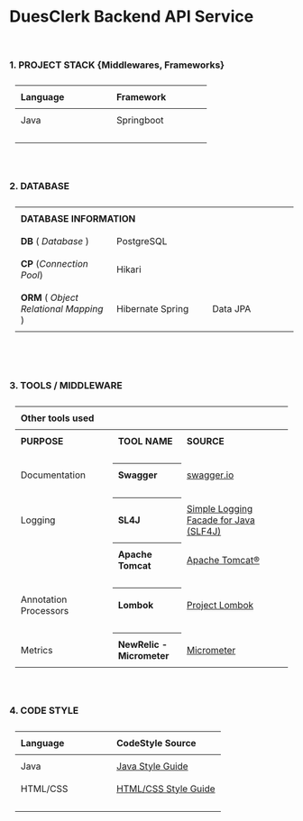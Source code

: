 <!DOCTYPE html>
<html lang="en">
<head>
    <meta charset="UTF-8">
    <title>DuesClerk</title>
    <style>
        th {
          text-align: left;
        }
        table, th, td {
          border-collapse: collapse;
          padding: 10px;
        }
        td {
          min-width: 150px;
        }
  </style>
    <script></script>
</head>

<body>

# DuesClerk Backend API Service

<br>

### 1. PROJECT STACK {Middlewares, Frameworks}

| Language | Framework  |
|----------|------------|
| Java     | Springboot |
|          |            |

<br>

### 2. DATABASE

<table>
  <th colspan="10" style="text-align: start"><strong>DATABASE INFORMATION</strong></th>
  <tr>
    <td> <b>DB</b> ( <i>Database</i> ) </td>
    <td> PostgreSQL </td>
  </tr>
  <tr>
    <td> <b>CP</b> (<i>Connection Pool</i>) </td>
    <td> Hikari </td>
  </tr>
  <tr>
    <td> <b>ORM</b> ( <i>Object Relational Mapping</i> ) </td>
    <td> Hibernate Spring </td>
    <td> Data JPA </td>
  </tr>
    <tfoot>
        <tr>
            <td colspan="10"></td>
        </tr>
    </tfoot>
</table>


<br>

### 3. TOOLS / MIDDLEWARE

<table>
  <th colspan="10" style="text-align: start;">Other tools used</th>
  <tr>
    <th>PURPOSE</th>
    <th>TOOL NAME</th>
    <th>SOURCE</th>
  </tr>

  <tr><td></td></tr>
  <tr>
    <td> Documentation </td>
    <th> Swagger </th>
    <td>
        <a href="https://swagger.io/">swagger.io</a>
    </td>
  </tr>

  <tr><td></td></tr>
  <tr>
    <td> Logging </td>
    <th> SL4J </th>
    <td>
        <a href="https://www.slf4j.org/">Simple Logging Facade for Java (SLF4J)</a>
    </td>
  </tr>
  <tr>
    <td></td>
    <th> Apache Tomcat </th>
    <td>
        <a href="https://tomcat.apache.org/">Apache Tomcat®</a>
    </td>
  </tr>

  <tr><td></td></tr>
  <tr>
    <td> Annotation Processors </td>
    <th> Lombok </th>
    <td>
        <a href="https://projectlombok.org/">Project Lombok</a>
    </td>
  </tr>

<tr><td></td></tr>
  <tr>
    <td> Metrics </td>
    <th> NewRelic - Micrometer </th>
    <td>
        <a href="https://newrelic.com/instant-observability/micrometer/">Micrometer</a>
    </td>
  </tr>

</table>

<br>

### 4. CODE STYLE

| Language | CodeStyle Source                                                              |
|----------|-------------------------------------------------------------------------------|
| Java     | [Java Style Guide](https://google.github.io/styleguide/javaguide.html)        |
| HTML/CSS | [HTML/CSS Style Guide](https://google.github.io/styleguide/htmlcssguide.html) |
|          |                                                                               |

</body>
</html>